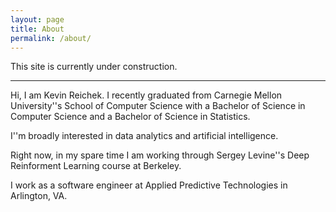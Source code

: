 ```yaml
---
layout: page
title: About
permalink: /about/
---
```


This site is currently under construction.

----

Hi, I am Kevin Reichek. I recently graduated from Carnegie Mellon University''s School of Computer Science with a Bachelor of Science in Computer Science and a Bachelor of Science in Statistics.

I''m broadly interested in data analytics and artificial intelligence.

Right now, in my spare time I am working through Sergey Levine''s Deep Reinforment Learning course at Berkeley.

I work as a software engineer at Applied Predictive Technologies in Arlington, VA.
